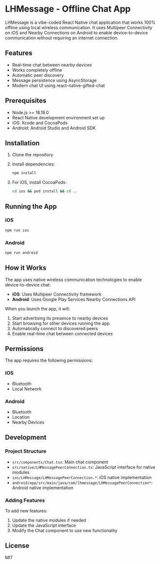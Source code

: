 # LHMessage - Offline Chat App

LHMessage is a vibe-coded React Native chat application that works 100% offline using local wireless communication. It uses Multipeer Connectivity on iOS and Nearby Connections on Android to enable device-to-device communication without requiring an internet connection.

## Features

- Real-time chat between nearby devices
- Works completely offline
- Automatic peer discovery
- Message persistence using AsyncStorage
- Modern chat UI using react-native-gifted-chat

## Prerequisites

- Node.js >= 18.18.0
- React Native development environment set up
- iOS: Xcode and CocoaPods
- Android: Android Studio and Android SDK

## Installation

1. Clone the repository
2. Install dependencies:

   ```bash
   npm install
   ```

3. For iOS, install CocoaPods:

   ```bash
   cd ios && pod install && cd ..
   ```

## Running the App

### iOS

```bash
npm run ios
```

### Android

```bash
npm run android
```

## How it Works

The app uses native wireless communication technologies to enable device-to-device chat:

- **iOS**: Uses Multipeer Connectivity framework
- **Android**: Uses Google Play Services Nearby Connections API

When you launch the app, it will:

1. Start advertising its presence to nearby devices
2. Start browsing for other devices running the app
3. Automatically connect to discovered peers
4. Enable real-time chat between connected devices

## Permissions

The app requires the following permissions:

### iOS

- Bluetooth
- Local Network

### Android

- Bluetooth
- Location
- Nearby Devices

## Development

### Project Structure

- `src/components/Chat.tsx`: Main chat component
- `src/native/LHMessagePeerConnection.ts`: JavaScript interface for native modules
- `ios/LHMessage/LHMessagePeerConnection.*`: iOS native implementation
- `android/app/src/main/java/com/lhmessage/LHMessagePeerConnection*`: Android native implementation

### Adding Features

To add new features:

1. Update the native modules if needed
2. Update the JavaScript interface
3. Modify the Chat component to use new functionality

## License

MIT
